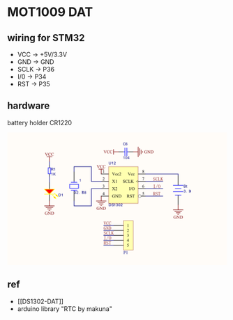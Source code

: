 
# MOT1009 DAT

## wiring for STM32

- VCC → +5V/3.3V
- GND → GND
- SCLK → P36
- I/0 → P34
- RST → P35

## hardware 
battery holder CR1220

![](09-00-19-27-04-2023.png)


## ref 
- [[DS1302-DAT]]
- arduino library "RTC by makuna"

